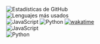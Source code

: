![Estadísticas de GitHub](https://github-readme-stats.vercel.app/api?username=Dieghosty10&show_icons=true&theme=dracula)<br>
![Lenguajes más usados](https://github-readme-stats.vercel.app/api/top-langs/?username=Dieghosty10&layout=compact&theme=dracula)<br>
![JavaScript](https://img.shields.io/badge/-JavaScript-F7DF1E?logo=javascript&logoColor=black)
![Python](https://img.shields.io/badge/-Python-3776AB?logo=python&logoColor=white)
[![wakatime](https://wakatime.com/badge/user/8612202e-a203-481d-8ed1-084ba92ee2e6.svg)](https://wakatime.com/@<dieghosty10>)<br>
![JavaScript](https://img.shields.io/badge/JavaScript-Expert-yellow?logo=javascript)  
![Python](https://img.shields.io/badge/Python-Advanced-blue?logo=python)  
